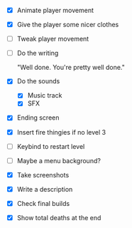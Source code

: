 * [x] Animate player movement
* [x] Give the player some nicer clothes
* [ ] Tweak player movement
* [ ] Do the writing

	"Well done. You're pretty well done."

* [x] Do the sounds
	* [x] Music track
	* [x] SFX
* [x] Ending screen
* [x] Insert fire thingies if no level 3
* [ ] Keybind to restart level
* [ ] Maybe a menu background?
* [x] Take screenshots
* [x] Write a description
* [x] Check final builds
* [x] Show total deaths at the end
